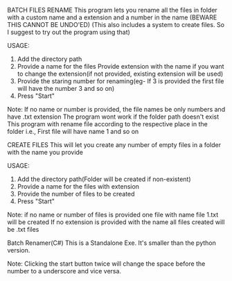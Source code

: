 BATCH FILES RENAME
This program lets you rename all the files in folder with a custom name and a extension and a number in the name
(BEWARE THIS CANNOT BE UNDO'ED)
(This also includes a system to create files. So I suggest to try out the program using that)

USAGE: 
1. Add the directory path
2. Provide a name for the files
   Provide extension with the name if you want to change the extension(if not provided, existing extension will be used)
3. Provide the staring number for renaming(eg- If 3 is provided the first file will have the number 3 and so on)
4. Press "Start"

Note:
If no name or number is provided, the file names be only numbers and have .txt extension
The program wont work if the folder path doesn't exist
This program with rename file according to the respective place in the folder i.e., First file will have name 1 and so on

CREATE FILES
This will let you create any number of empty files in a folder with the name you provide

USAGE:
1. Add the directory path(Folder will be created if non-existent)
2. Provide a name for the files with extension
3. Provide the number of files to be created
4. Press "Start"

Note:
if no name or number of files is provided one file with name file 1.txt will be created
If no extension is provided with the name all files created will be .txt files

Batch Renamer(C#)
This is a Standalone Exe. It's smaller than the python version.

Note:
Clicking the start button twice will change the space before the number to a underscore and vice versa.
